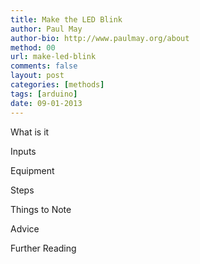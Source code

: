 ```yaml
---
title: Make the LED Blink
author: Paul May
author-bio: http://www.paulmay.org/about
method: 00
url: make-led-blink
comments: false
layout: post
categories: [methods]
tags: [arduino]
date: 09-01-2013
---
```

What is it

Inputs

Equipment

Steps

Things to Note

Advice

Further Reading

